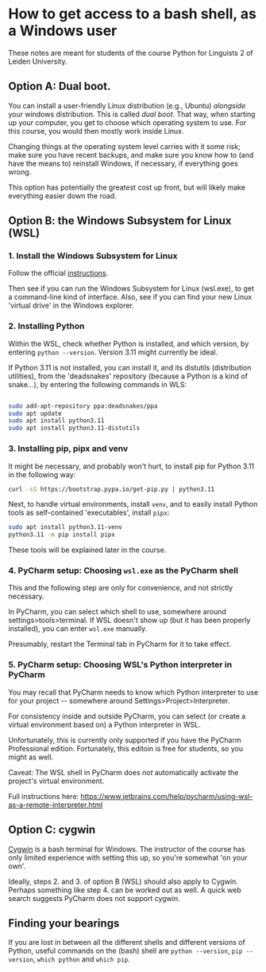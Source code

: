 # How to get access to a bash shell, as a Windows user

These notes are meant for students of the course Python for Linguists 2 of Leiden University.


## Option A: Dual boot.

You can install a user-friendly Linux distribution (e.g., Ubuntu) _alongside_ your windows distribution. This is called _dual boot_. That way, when starting up your computer, you get to choose which operating system to use. For this course, you would then mostly work inside Linux.

Changing things at the operating system level carries with it some risk; make sure you have recent backups, and make sure you know how to (and have the means to) reinstall Windows, if necessary, if everything goes wrong.
  
This option has potentially the greatest cost up front, but will likely make everything easier down the road.


## Option B: the Windows Subsystem for Linux (WSL)
         
### 1. Install the Windows Subsystem for Linux
  
Follow the official [instructions](https://learn.microsoft.com/en-us/windows/wsl/install).

Then see if you can run the Windows Subsystem for Linux (wsl.exe), to get a command-line kind of interface. Also, see if you can find your new Linux 'virtual drive' in the Windows explorer.

### 2. Installing Python
                                   
Within the WSL, check whether Python is installed, and which version, by entering `python --version`. 
Version 3.11 might currently be ideal.
                                             
If Python 3.11 is not installed, you can install it, and its distutils (distribution utilities), from the 'deadsnakes' repository (because a Python is a kind of snake...), by entering the following commands in WLS:

                                   
```bash

sudo add-apt-repository ppa:deadsnakes/ppa
sudo apt update
sudo apt install python3.11
sudo apt install python3.11-distutils

```
                                             
### 3. Installing pip, pipx and venv

It might be necessary, and probably won't hurt, to install pip for Python 3.11 in the following way:

```bash
curl -sS https://bootstrap.pypa.io/get-pip.py | python3.11
```
                             
Next, to handle virtual environments, install `venv`, and to easily install Python tools as self-contained 'executables', install `pipx`:

```bash
sudo apt install python3.11-venv
python3.11 -m pip install pipx
```

These tools will be explained later in the course.

### 4. PyCharm setup: Choosing `wsl.exe` as the PyCharm shell

This and the following step are only for convenience, and not strictly necessary.

In PyCharm, you can select which shell to use, somewhere around settings>tools>terminal. If WSL doesn't show up (but it has been properly installed), you can enter `wsl.exe` manually. 

Presumably, restart the Terminal tab in PyCharm for it to take effect.

### 5. PyCharm setup: Choosing WSL's Python interpreter in PyCharm

You may recall that PyCharm needs to know which Python interpreter to use for your project -- somewhere around Settings>Project>Interpreter.

For consistency inside and outside PyCharm, you can select (or create a virtual environment based on) a Python interpreter in WSL.

Unfortunately, this is currently only supported if you have the PyCharm Professional edition. Fortunately, this editoin is free for students, so you might as well.

Caveat: The WSL shell in PyCharm does _not_ automatically activate the project's virtual environment.

Full instructions here: https://www.jetbrains.com/help/pycharm/using-wsl-as-a-remote-interpreter.html 

## Option C: cygwin

[Cygwin](https://www.cygwin.com/) is a bash terminal for Windows. 
The instructor of the course has only limited experience with setting this up, so you're somewhat 'on your own'.

Ideally, steps 2. and 3. of option B (WSL) should also apply to Cygwin. Perhaps something like step 4. can be worked out as well. A quick web search suggests PyCharm does not support cygwin.


## Finding your bearings
         
If you are lost in between all the different shells and different versions of Python, useful commands on the (bash) shell are `python --version`, `pip --version`, `which python` and `which pip`.
